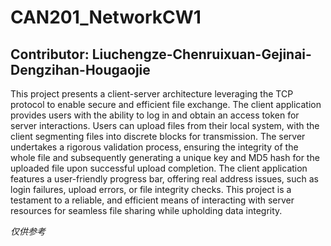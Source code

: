 # CAN201_NetworkCW1
## Contributor: Liuchengze-Chenruixuan-Gejinai-Dengzihan-Hougaojie
This project presents a client-server architecture leveraging the TCP protocol to enable secure and efficient file exchange. The client application provides users with the ability to log in and obtain an access token for server interactions. Users can upload files from their local system, with the client segmenting files into discrete blocks for transmission. The server undertakes a rigorous validation process, ensuring the integrity of the whole file and subsequently generating a unique key and MD5 hash for the uploaded file upon successful upload completion. The client application features a user-friendly progress bar, offering real address issues, such as login failures, upload errors, or file integrity checks. This project is a testament to a reliable, and efficient means of interacting with server resources for seamless file sharing while upholding data integrity.

*仅供参考*
